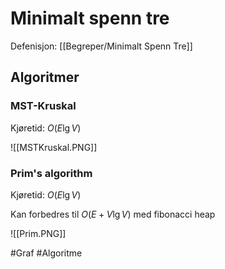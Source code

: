 # Minimalt spenn tre
Defenisjon: [[Begreper/Minimalt Spenn Tre]]

## Algoritmer
### MST-Kruskal
Kjøretid: $O(E\lg V)$

![[MSTKruskal.PNG]]

### Prim's algorithm
Kjøretid: $O(E\lg V)$

Kan forbedres til $O(E+V\lg V)$ med fibonacci heap

![[Prim.PNG]]

#Graf 
#Algoritme 
